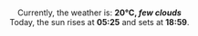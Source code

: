 <p  align="center"><br/>Currently, the weather is: <b> 20°C, <i>few clouds</i></b></br>Today, the sun rises at <b>05:25</b> and sets at <b>18:59</b>.</p>